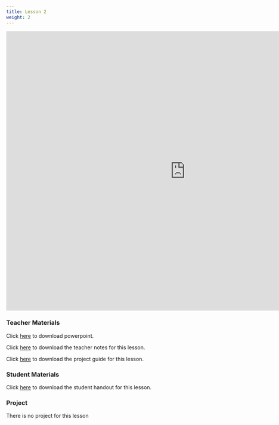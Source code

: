 ```yaml
---
title: Lesson 2
weight: 2
---
```


<iframe src="https://docs.google.com/presentation/d/e/2PACX-1vQeCewJGqkCvKhUevWXb8M0s5IX99o5U6NIx3OWQYBUJznoIbFgZtEHEY7hHwlC_zaNt18KxgzgtxvQ/embed?start=false&loop=false&delayms=3000" frameborder="0" width="960" height="749" allowfullscreen="true" mozallowfullscreen="true" webkitallowfullscreen="true"></iframe>

### Teacher Materials

Click <a href="https://docs.google.com/presentation/d/1xkLFjx95pY87yj6y3ZW3Mg0h72qkwzmJo5zuvWD1AMk/edit?usp=sharing" target="_blank">here</a> to download powerpoint.

Click <a href="../2_Lesson_2/Teacher%20Notes--Super%20Slinger.pdf">here</a> to download the teacher notes for this lesson.

Click <a href="https://docs.google.com/document/d/1edQAjptI_Ew3anmWEOtHL14QrIzBKPQNQcGgvYe4Bzs/edit?usp=sharing" target="_blank">here</a> to download the project guide for this lesson.

### Student Materials

Click <a href="https://docs.google.com/document/d/1WomsMrMslnbAZ5uLdyouVoWWxaXTBKNmqL66jKa0Npg/edit?usp=sharing" target="_blank">here</a> to download the student handout for this lesson.

### Project 

There is no project for this lesson